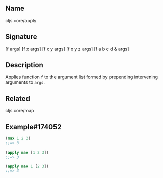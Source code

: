 ## Name
cljs.core/apply

## Signature
[f args]
[f x args]
[f x y args]
[f x y z args]
[f a b c d & args]

## Description

Applies function `f` to the argument list formed by prepending intervening
arguments to `args`.

## Related
cljs.core/map

## Example#174052

```clj
(max 1 2 3)
;;=> 3

(apply max [1 2 3])
;;=> 3

(apply max 1 [2 3])
;;=> 3
```

